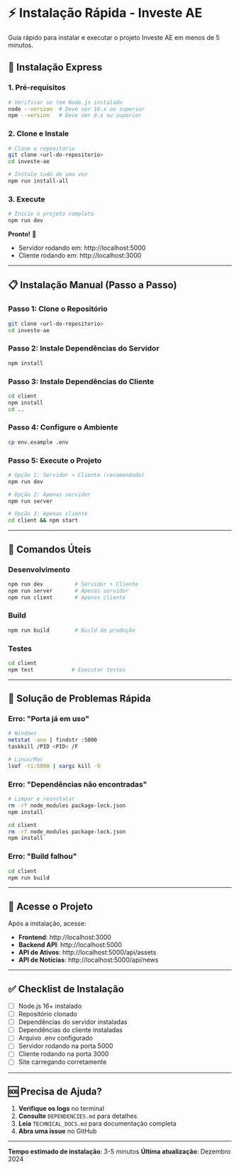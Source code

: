 # ⚡ Instalação Rápida - Investe AE

Guia rápido para instalar e executar o projeto Investe AE em menos de 5 minutos.

## 🚀 Instalação Express

### 1. Pré-requisitos
```bash
# Verificar se tem Node.js instalado
node --version  # Deve ser 16.x ou superior
npm --version   # Deve ser 8.x ou superior
```

### 2. Clone e Instale
```bash
# Clone o repositório
git clone <url-do-repositorio>
cd investe-ae

# Instale tudo de uma vez
npm run install-all
```

### 3. Execute
```bash
# Inicie o projeto completo
npm run dev
```

**Pronto!** 🎉 
- Servidor rodando em: http://localhost:5000
- Cliente rodando em: http://localhost:3000

---

## 📋 Instalação Manual (Passo a Passo)

### Passo 1: Clone o Repositório
```bash
git clone <url-do-repositorio>
cd investe-ae
```

### Passo 2: Instale Dependências do Servidor
```bash
npm install
```

### Passo 3: Instale Dependências do Cliente
```bash
cd client
npm install
cd ..
```

### Passo 4: Configure o Ambiente
```bash
cp env.example .env
```

### Passo 5: Execute o Projeto
```bash
# Opção 1: Servidor + Cliente (recomendado)
npm run dev

# Opção 2: Apenas servidor
npm run server

# Opção 3: Apenas cliente
cd client && npm start
```

---

## 🔧 Comandos Úteis

### Desenvolvimento
```bash
npm run dev          # Servidor + Cliente
npm run server       # Apenas servidor
npm run client       # Apenas cliente
```

### Build
```bash
npm run build        # Build de produção
```

### Testes
```bash
cd client
npm test            # Executar testes
```

---

## 🐛 Solução de Problemas Rápida

### Erro: "Porta já em uso"
```bash
# Windows
netstat -ano | findstr :5000
taskkill /PID <PID> /F

# Linux/Mac
lsof -ti:5000 | xargs kill -9
```

### Erro: "Dependências não encontradas"
```bash
# Limpar e reinstalar
rm -rf node_modules package-lock.json
npm install

cd client
rm -rf node_modules package-lock.json
npm install
```

### Erro: "Build falhou"
```bash
cd client
npm run build
```

---

## 📱 Acesse o Projeto

Após a instalação, acesse:

- **Frontend**: http://localhost:3000
- **Backend API**: http://localhost:5000
- **API de Ativos**: http://localhost:5000/api/assets
- **API de Notícias**: http://localhost:5000/api/news

---

## ✅ Checklist de Instalação

- [ ] Node.js 16+ instalado
- [ ] Repositório clonado
- [ ] Dependências do servidor instaladas
- [ ] Dependências do cliente instaladas
- [ ] Arquivo .env configurado
- [ ] Servidor rodando na porta 5000
- [ ] Cliente rodando na porta 3000
- [ ] Site carregando corretamente

---

## 🆘 Precisa de Ajuda?

1. **Verifique os logs** no terminal
2. **Consulte** `DEPENDENCIES.md` para detalhes
3. **Leia** `TECHNICAL_DOCS.md` para documentação completa
4. **Abra uma issue** no GitHub

---

**Tempo estimado de instalação**: 3-5 minutos
**Última atualização**: Dezembro 2024
